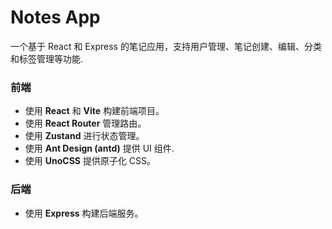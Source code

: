 # Notes App

一个基于 React 和 Express 的笔记应用，支持用户管理、笔记创建、编辑、分类和标签管理等功能.

### 前端

- 使用 **React** 和 **Vite** 构建前端项目。
- 使用 **React Router** 管理路由。
- 使用 **Zustand** 进行状态管理。
- 使用 **Ant Design (antd)** 提供 UI 组件.
- 使用 **UnoCSS** 提供原子化 CSS。

### 后端

- 使用 **Express** 构建后端服务。
